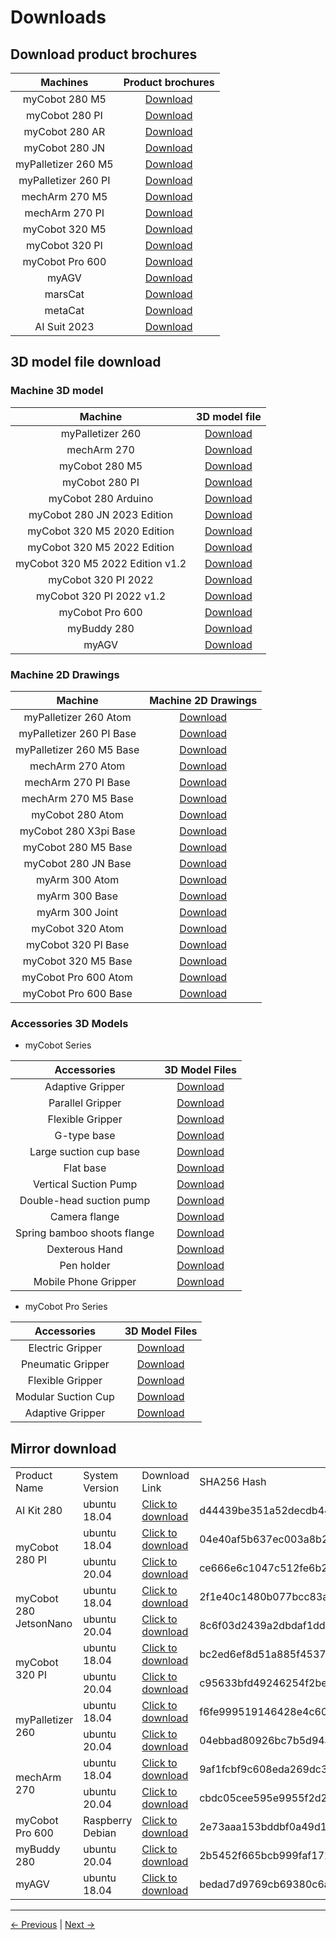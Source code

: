 # Downloads

## Download product brochures

| Machines | Product brochures |
| :---------: | :--------------:|
| myCobot 280 M5 | [Download](https://download-elephantrobotics.oss-cn-shenzhen.aliyuncs.com/Product_software/myCobot/brochure/myCobot280M5-brochure-2023031.pdf) |
| myCobot 280 PI | [Download](https://download-elephantrobotics.oss-cn-shenzhen.aliyuncs.com/Product_software/myCobot/brochure/myCobot280Pi-brochure-2023031.pdf) |
| myCobot 280 AR | [Download](https://download-elephantrobotics.oss-cn-shenzhen.aliyuncs.com/Product_software/myCobot/brochure/myCobot280AN-brochure-2023031.pdf) |
| myCobot 280 JN | [Download](https://download-elephantrobotics.oss-cn-shenzhen.aliyuncs.com/Product_software/myCobot/brochure/myCobot280JN-brochure-2023031.pdf) |
| myPalletizer 260 M5 | [Download](https://static.elephantrobotics.com/wp-content/uploads/2022/08/myPalletizer-260-M5-D0520.pdf) |
| myPalletizer 260 PI | [Download](https://static.elephantrobotics.com/wp-content/uploads/2022/08/myPalletizer-260-pi-D05131.pdf) |
| mechArm 270 M5 | [Download](https://static.elephantrobotics.com/wp-content/uploads/2022/10/mechArm-270-m5D0804-1.pdf) |
| mechArm 270 PI | [Download](https://static.elephantrobotics.com/wp-content/uploads/2023/04/mechArm-pi-270-2023424%E8%BD%AC%E6%9B%B2.pdf) |
| myCobot 320 M5 | [Download](https://download-elephantrobotics.oss-cn-shenzhen.aliyuncs.com/Product_software/myCobot/%E4%BA%A7%E5%93%81%E7%94%BB%E5%86%8C/%E4%BA%A7%E5%93%81%E7%94%BB%E5%86%8Cmycobot320m5v20221013.pdf) |
| myCobot 320 PI | [Download](https://download-elephantrobotics.oss-cn-shenzhen.aliyuncs.com/Product_software/myCobot/%E4%BA%A7%E5%93%81%E7%94%BB%E5%86%8C/%E4%BA%A7%E5%93%81%E7%94%BB%E5%86%8CmyCobot320pi20221013.pdf) |
| myCobot Pro 600 | [Download](https://download-elephantrobotics.oss-cn-shenzhen.aliyuncs.com/software/Handbook/Pro%20600%E4%BA%A7%E5%93%81%E7%94%BB%E5%86%8C_%E4%B8%AD%E8%8B%B1_220421.pdf) |
| myAGV | [Download](https://static.elephantrobotics.com/wp-content/uploads/2022/09/myAGV-%E7%94%BB%E5%86%8C2022.9.5-%E8%BD%AC%E6%9B%B2.pdf) |
| marsCat | [Download](https://static.elephantrobotics.com/wp-content/uploads/2021/04/Quick-Guide-120x160mm.pdf) |
| metaCat | [Download](https://static.elephantrobotics.com/wp-content/uploads/2023/05/metaCat-%E8%AF%B4%E6%98%8E%E4%B9%A6-%E4%B8%AD%E6%96%87ok.pdf) |
| AI Suit 2023 | [Download](https://docs-elephantrobotics.oss-cn-shenzhen.aliyuncs.com/docs/%E4%BA%BA%E5%B7%A5%E6%99%BA%E8%83%BD%E5%A5%97%E8%A3%85_%E4%BA%A7%E5%93%81%E8%B5%84%E6%96%99/AI%20Kit-brochure-2023210.pdf) |

## 3D model file download

### Machine 3D model

| Machine | 3D model file |
| :---------: | :--------------:|
| myPalletizer 260 | [Download](https://download.elephantrobotics.com/Product_3d_files/myPalletizer_230708.stp) |
| mechArm 270 | [Download](https://download.elephantrobotics.com/Product_3d_files/mechArm_230708.stp) |
| myCobot 280 M5 | [Download](https://download.elephantrobotics.com/Product_3d_files/mycobot_280_M5_230708.STEP) |
| myCobot 280 PI | [Download](https://download.elephantrobotics.com/Product_3d_files/myCobot_280_PI_230708.STEP) |
| myCobot 280 Arduino | [Download](https://download.elephantrobotics.com/Product_3d_files/230918/myCobot_280_Arduino_230918.STEP) |
| myCobot 280 JN 2023 Edition | [Download](https://download.elephantrobotics.com/Product_3d_files/230918/myCobot-280-JN2023_230918.STEP) |
| myCobot 320 M5 2020 Edition | [Download](https://download.elephantrobotics.com/Product_3d_files/myCobot_320_M5_2020_230708.STEP) |
| myCobot 320 M5 2022 Edition | [Download](https://download.elephantrobotics.com/Product_3d_files/myCobot_320_M5_2022_230708.STEP) |
| myCobot 320 M5 2022 Edition v1.2 | [Download](https://download.elephantrobotics.com/Product_3d_files/myCobot_320_M5_2022v1.2_230708.STEP) |
| myCobot 320 PI 2022 | [Download](https://download.elephantrobotics.com/Product_3d_files/myCobot_320_PI_2022_230708.STEP) |
| myCobot 320 PI 2022 v1.2 | [Download](https://download.elephantrobotics.com/Product_3d_files/myCobot_320_PI_2022v1.2_230708.STEP) |
| myCobot Pro 600 | [Download](https://download.elephantrobotics.com/Product_3d_files/myCobot_Pro_600_230708.STEP) |
| myBuddy 280 | [Download](https://download.elephantrobotics.com/Product_3d_files/Mybuddy%20280_230708.STEP) |
| myAGV | [Download](https://download.elephantrobotics.com/Product_3d_files/230918/myAGV_230918.stp) |

### Machine 2D Drawings

| Machine | Machine 2D Drawings |
| :---------: | :--------------:|
| myPalletizer 260 Atom | [Download](https://download.elephantrobotics.com/Product_3d_files/230918/mypalletizer-260-Atom_230918.PDF) |
| myPalletizer 260 PI Base | [Download](https://download.elephantrobotics.com/Product_3d_files/230918/mypalletizer-260-Pi_base_230918.PDF) |
| myPalletizer 260 M5 Base | [Download](https://download.elephantrobotics.com/Product_3d_files/230918/mypalletizer-260-M5_base_230918.PDF) |
| mechArm 270 Atom | [Download](https://download.elephantrobotics.com/Product_3d_files/230918/mechArm-270_Atom_230918.PDF) |
| mechArm 270 PI Base | [Download](https://download.elephantrobotics.com/Product_3d_files/230918/mechArm-270-Pi_base_230918.PDF) |
| mechArm 270 M5 Base | [Download](https://download.elephantrobotics.com/Product_3d_files/230918/mechArm-270-M5_base_230918.PDF) |
| myCobot 280 Atom | [Download](https://download.elephantrobotics.com/Product_3d_files/230918/myCobot_280_Atom_230918.PDF) |
| myCobot 280 X3pi Base| [Download](https://download.elephantrobotics.com/Product_3d_files/230918/myCobot_280_X3pi_base_230918.PDF) |
| myCobot 280 M5 Base| [Download](https://download.elephantrobotics.com/Product_3d_files/230918/myCobot_280_M5_base_230918.PDF) |
| myCobot 280 JN Base| [Download](https://download.elephantrobotics.com/Product_3d_files/230918/myCobot_280_JN_base_230918.PDF) |
| myArm 300 Atom | [Download](https://download.elephantrobotics.com/Product_3d_files/230918/myArm-300_Atom_230918.jpg) |
| myArm 300 Base | [Download](https://download.elephantrobotics.com/Product_3d_files/230918/myArm-300_base_230918.jpg) |
| myArm 300 Joint | [Download](https://download.elephantrobotics.com/Product_3d_files/230918/myArm_joint_230918.png) |
| myCobot 320 Atom | [Download](https://download.elephantrobotics.com/Product_3d_files/230918/myCobot_320_Atom_230918.PDF) |
| myCobot 320 PI Base | [Download](https://download.elephantrobotics.com/Product_3d_files/230918/myCobot_320_PI_base_230918.PDF) |
| myCobot 320 M5 Base | [Download](https://download.elephantrobotics.com/Product_3d_files/230918/myCobot_320_M5_base_230918.PDF) |
| myCobot Pro 600 Atom | [Download](https://download.elephantrobotics.com/Product_3d_files/230918/myCobot-Pro-600_Atom_230918.PDF) |
|myCobot Pro 600 Base| [Download](https://download.elephantrobotics.com/Product_3d_files/230918/myCobot-Pro-600_base_230918.PDF) |

### Accessories 3D Models

- myCobot Series

| Accessories | 3D Model Files |
| :---------: | :--------------:|
| Adaptive Gripper | [Download](https://download.elephantrobotics.com/Product_3d_files/myCobot%20280%20%E9%85%8D%E4%BB%B6/%E8%87%AA%E9%80%82%E5%BA%94/%E8%87%AA%E9%80%82%E5%BA%94%E5%A4%B9%E7%88%AA%E6%95%B4%E4%BD%93_230708.STEP) |
| Parallel Gripper | [Download](https://download.elephantrobotics.com/Product_3d_files/myCobot%20280%20%E9%85%8D%E4%BB%B6/%E5%B9%B3%E8%A1%8C%E5%A4%B9%E7%88%AA/%E5%B9%B3%E8%A1%8C%E5%A4%B9%E7%88%AA%E6%95%B4%E4%BD%93_230708.STEP) |
| Flexible Gripper | [Download](https://download.elephantrobotics.com/Product_3d_files/myCobot%20280%20%E9%85%8D%E4%BB%B6/%E6%9F%94%E6%80%A7%E5%A4%B9%E7%88%AA/%E6%9F%94%E6%80%A7%E5%A4%B9%E7%88%AA_230708.STEP) |
| G-type base | [Download](https://download.elephantrobotics.com/Product_3d_files/myCobot%20280%20%E9%85%8D%E4%BB%B6/G%E5%9E%8B%E5%BA%95%E5%BA%A7/G%E5%9E%8B%E5%BA%95%E5%BA%A72.0_230708.STEP) |
| Large suction cup base | [Download](https://download.elephantrobotics.com/Product_3d_files/myCobot%20280%20%E9%85%8D%E4%BB%B6/%E5%A4%A7%E5%90%B8%E7%9B%98/%E5%A4%A7%E5%90%B8%E7%9B%98_230708.STEP) |
| Flat base | [Download](https://download.elephantrobotics.com/Product_3d_files/myCobot%20280%20%E9%85%8D%E4%BB%B6/%E5%B9%B3%E9%9D%A2%E5%BA%95%E5%BA%A7/%E5%B9%B3%E9%9D%A2%E5%BA%95%E5%BA%A7_230708.STEP) |
| Vertical Suction Pump | [Download](https://download.elephantrobotics.com/Product_3d_files/myCobot%20280%20%E9%85%8D%E4%BB%B6/%E5%9E%82%E7%9B%B4%E5%90%B8%E6%B3%B5/%E5%9E%82%E7%9B%B4%E5%90%B8%E6%B3%B5_230708.STEP) |
| Double-head suction pump | [Download](https://download.elephantrobotics.com/Product_3d_files/myCobot%20280%20%E9%85%8D%E4%BB%B6/%E5%8F%8C%E5%A4%B4%E5%90%B8%E6%B3%B5/%E5%8F%8C%E5%A4%B4%E5%90%B8%E6%B3%B5_230708.STEP) |
| Camera flange | [Download](https://download.elephantrobotics.com/Product_3d_files/myCobot%20280%20%E9%85%8D%E4%BB%B6/%E6%91%84%E5%83%8F%E5%A4%B4%E6%A8%A1%E7%BB%84/%E6%91%84%E5%83%8F%E5%A4%B4%E6%B3%95%E5%85%B0_230708.STEP) |
| Spring bamboo shoots flange | [Download](https://download.elephantrobotics.com/Product_3d_files/myCobot%20280%20%E9%85%8D%E4%BB%B6/%E6%98%A5%E7%AC%8B%E6%B3%95%E5%85%B0/%E6%98%A5%E7%AC%8B%E6%B3%95%E5%85%B0_230708.STEP) |
| Dexterous Hand | [Download](https://download.elephantrobotics.com/Product_3d_files/myCobot%20280%20%E9%85%8D%E4%BB%B6/%E7%81%B5%E5%B7%A7%E6%89%8B/%E7%81%B5%E5%B7%A7%E6%89%8B_230708.STEP) |
| Pen holder | [Download](https://download.elephantrobotics.com/Product_3d_files/myCobot%20280%20%E9%85%8D%E4%BB%B6/%E7%AC%94%E5%A4%B9%E6%8C%81%E5%99%A8/%E7%AC%94%E5%A4%B9%E6%8C%81%E5%99%A8_230708.STEP) |
| Mobile Phone Gripper | [Download](https://download.elephantrobotics.com/Product_3d_files/myCobot%20280%20%E9%85%8D%E4%BB%B6/%E6%89%8B%E6%9C%BA%E5%A4%B9%E6%8C%81%E5%99%A8/%E6%89%8B%E6%9C%BA%E5%A4%B9%E6%8C%81%E5%99%A8_230708.STEP) |


- myCobot Pro Series

| Accessories | 3D Model Files |
| :---------: | :--------------:|
| Electric Gripper | [Download](https://download.elephantrobotics.com/Product_3d_files/%E7%94%B5%E5%8A%A8%E5%A4%B9%E7%88%AA_230708.STEP) |
| Pneumatic Gripper | [Download](https://download.elephantrobotics.com/Product_3d_files/%E6%B0%94%E5%8A%A8%E5%A4%B9%E7%88%AA_230708.STEP) |
| Flexible Gripper | [Download](https://download.elephantrobotics.com/Product_3d_files/%E6%9F%94%E6%80%A7%E5%A4%B9%E7%88%AA_230708.STEP) |
| Modular Suction Cup | [Download](https://download.elephantrobotics.com/Product_3d_files/%E6%A8%A1%E5%9D%97%E5%8C%96%E5%90%B8%E7%9B%98_230708.STEP) |
| Adaptive Gripper | [Download](https://download.elephantrobotics.com/Product_3d_files/%E8%87%AA%E9%80%82%E5%BA%94%E5%A4%B9%E7%88%AA_230823.STEP) |

## Mirror download

<table>
<tr>
<td>Product Name</td>
<td>System Version</td>
<td>Download Link</td>
<td>SHA256 Hash</td>
</tr>
<tr>
<td>AI Kit 280</td>
<td>ubuntu 18.04</td>
<td>
<a href="https://download-elephantrobotics.oss-cn-shenzhen.aliyuncs.com/Product_software/iMage-ISO/AI_Kit/AI_myCobot_280_ubuntu_V20221030-shrink.zip">Click to download</a>
</td>
<td>d44439be351a52decdb4470cb623a032047e223ffce73477d29aa973bb9100e1</td>
</tr>
<tr>
<td rowspan='2'>myCobot 280 PI</td>
<td>ubuntu 18.04</td>
<td>
<a href="https://download-elephantrobotics.oss-cn-shenzhen.aliyuncs.com/Product_software/iMage-ISO/myCobot-280/myCobot_280_ubuntu_V20221030-shrink.zip">Click to download</a></td>
<td>04e40af5b637ec003a8b23ef9012e353361fd336db4e17cf9a65feb75e92927e</td>
</tr>
<tr>
<td>ubuntu 20.04</td>
<td>
<a href="https://download-elephantrobotics.oss-cn-shenzhen.aliyuncs.com/Product_software/iMage-ISO/myCobot-280/myCobot_280_ubuntu_V20230222_20.04Pi_aarch64_shrunk.img.gz">Click to download</a>
</td>
<td>ce666e6c1047c512fe6b270336d472e48f231be12808729ed57f743f9d284397</td>
</tr>
<tr>
<td rowspan='2'>myCobot 280 JetsonNano</td>
<td>ubuntu 18.04</td>
<td>
<a href="https://download-elephantrobotics.oss-cn-shenzhen.aliyuncs.com/Product_software/iMage-ISO/myCobot-280JetsonNano/myCobot_280_Jetsonnano_V221101-shrink.zip">Click to download</a>
</td>
<td>2f1e40c1480b077bcc83abd3b79ac175f25d21e9cc344a014636167ee2eb087c</td>
</tr>
<tr>
<td>ubuntu 20.04</td>
<td>
<a href="https://download-elephantrobotics.oss-cn-shenzhen.aliyuncs.com/Product_software/iMage-ISO/myCobot-280/myCobot_280_ubuntu_V20231023_20.04JN_aarch64_shrunk.img.gz">Click to download</a>
</td>
<td>8c6f03d2439a2dbdaf1dd689da903ba6b8c5d0665c395954d27bcb89c657a3d3</td>
</tr>
<tr>
<td rowspan='2'>myCobot 320 PI</td>
<td>ubuntu 18.04</td>
<td>
<a href="https://download-elephantrobotics.oss-cn-shenzhen.aliyuncs.com/Product_software/iMage-ISO/myCobot-320/myCobot_320_ubuntu_V20220805-2.zip">Click to download</a>
</td>
<td>bc2ed6ef8d51a885f45379392b71e35420638a427d5b4b3a3c9d1803d7e589eb</td>
</tr>
<tr>
<td>ubuntu 20.04</td>
<td>
<a href="https://download-elephantrobotics.oss-cn-shenzhen.aliyuncs.com/Product_software/iMage-ISO/myCobot-320/myCobot_320_ubuntu_V20221101_20.04Pi_aarch64-shrink.zip">Click to download</a>
</td>
<td>c95633bfd49246254f2be4783c6a91a15212422219157962c93125092aff6b34</td>
</tr>
<tr>
<td rowspan='2'>myPalletizer 260</td>
<td>ubuntu 18.04</td>
<td>
<a href="https://download-elephantrobotics.oss-cn-shenzhen.aliyuncs.com/Product_software/iMage-ISO/myCobot-280/myCobot_280_ubuntu_V20221030-shrink.zip">Click to download</a>
</td>
<td>f6fe999519146428e4c60960b242f647ae5c73c704852d686b28580b3a3f695d</td>
</tr>
<tr>
<td>ubuntu 20.04</td>
<td>
<a href="https://download.elephantrobotics.com/Product_software/iMage-ISO/myPalletizer-260/myPalletizer_260_ubuntu_V20231012_20.04Pi.img.gz">Click to download</a>
</td>
<td>04ebbad80926bc7b5d94a4ecb6e64a2205babb1564af07dd45266cb0fc143845</td>
</tr>
<tr>
<td rowspan='2'>mechArm 270</td>
<td>ubuntu 18.04</td>
<td>
<a href="https://download-elephantrobotics.oss-cn-shenzhen.aliyuncs.com/Product_software/iMage-ISO/mechArm-270/mechArm270_V221030-shrink.zip">Click to download</a>
</td>
<td>9af1fcbf9c608eda269dc395a8d68ea0a270008a88ec8ec3cf97758371a11178</td>
</tr>
<tr>
<td>ubuntu 20.04</td>
<td>
<a href="https://download-elephantrobotics.oss-cn-shenzhen.aliyuncs.com/Product_software/iMage-ISO/mechArm-270/mechArm_270_ubuntu_V20231012_20.04Pi.img.gz">Click to download</a>
</td>
<td>cbdc05cee595e9955f2d2c8c4a8ed13cdb95db125f6be1be6316bd0ab8dc2828</td>
</tr>
<tr>
<td>myCobot Pro 600</td>
<td>Raspberry Debian</td>
<td>
<a href="https://download-elephantrobotics.oss-cn-shenzhen.aliyuncs.com/Product_software/iMage-ISO/myCobot-Pro-600/myCobot_Pro_600_bebian_V20221021.zip">Click to download</a>
</td>
<td>2e73aaa153bddbf0a49d18669a254b27403f17f8e989c05d13836d7c1f8bd4d9</td>
</tr>
<tr>
<td>myBuddy 280</td>
<td>ubuntu 20.04</td>
<td>
<a href="https://download-elephantrobotics.oss-cn-shenzhen.aliyuncs.com/Product_software/iMage-ISO/myBuddy-280/myBuddy_280_ubuntu_V20221028_20.04Pi_aarch64_shrunk.img.gz">Click to download</a>
</td>
<td>2b5452f665bcb999faf1727b2103dc1e5745705f5706728e140d62906b099920</td>
</td>
</tr>
<tr>
<td>myAGV</td>
<td>ubuntu 18.04</td>
<td>
<a href="https://download-elephantrobotics.oss-cn-shenzhen.aliyuncs.com/Product_software/iMage-ISO/myAGV/myAGV_ubuntu18.04_20221028-shrink.zip">Click to download</a>
</td>
<td>bedad7d9769cb69380c6a4b9742ba7aefc21db41ab239172b7a5a7b632453baa</td>
</tr>
</table>

---

[← Previous](../7-ExamplesRobotsUsing/LED/LED.md) | [Next →](../9-AboutUs/9-AboutUs.md)